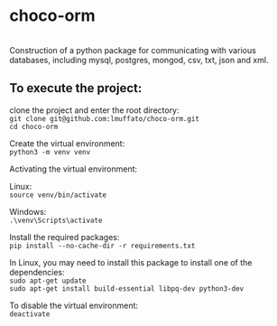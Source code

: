 # choco-orm
<br/>
Construction of a python package for communicating with various databases, including mysql, postgres, mongod, csv, txt, json and xml.<br/>

## To execute the project:<br/>

clone the project and enter the root directory:<br/>
`git clone git@github.com:lmuffato/choco-orm.git` <br/>
`cd choco-orm`

Create the virtual environment:<br/>
`python3 -m venv venv`

Activating the virtual environment:<br/>

Linux:<br/>
`source venv/bin/activate`

Windows:<br/>
`.\venv\Scripts\activate`

Install the required packages:<br/>
`pip install --no-cache-dir -r requirements.txt`

In Linux, you may need to install this package to install one of the dependencies:<br/>
`sudo apt-get update` <br/>
`sudo apt-get install build-essential libpq-dev python3-dev`

To disable the virtual environment:<br/>
`deactivate`
